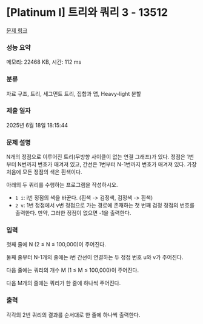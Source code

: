 # [Platinum I] 트리와 쿼리 3 - 13512 

[문제 링크](https://www.acmicpc.net/problem/13512) 

### 성능 요약

메모리: 22468 KB, 시간: 112 ms

### 분류

자료 구조, 트리, 세그먼트 트리, 집합과 맵, Heavy-light 분할

### 제출 일자

2025년 6월 18일 18:15:44

### 문제 설명

<p>N개의 정점으로 이루어진 트리(무방향 사이클이 없는 연결 그래프)가 있다. 정점은 1번부터 N번까지 번호가 매겨져 있고, 간선은 1번부터 N-1번까지 번호가 매겨져 있다. 가장 처음에 모든 정점의 색은 흰색이다.</p>

<p>아래의 두 쿼리를 수행하는 프로그램을 작성하시오.</p>

<ul>
	<li><code>1 i</code>: i번 정점의 색을 바꾼다. (흰색 -> 검정색, 검정색 -> 흰색)</li>
	<li><code>2 v</code>: 1번 정점에서 v번 정점으로 가는 경로에 존재하는 첫 번째 검정 정점의 번호를 출력한다. 만약, 그러한 정점이 없으면 -1을 출력한다.</li>
</ul>

### 입력 

 <p>첫째 줄에 N (2 ≤ N ≤ 100,000)이 주어진다.</p>

<p>둘째 줄부터 N-1개의 줄에는 i번 간선이 연결하는 두 정점 번호 u와 v가 주어진다.</p>

<p>다음 줄에는 쿼리의 개수 M (1 ≤ M ≤ 100,000)이 주어진다.</p>

<p>다음 M개의 줄에는 쿼리가 한 줄에 하나씩 주어진다.</p>

### 출력 

 <p>각각의 2번 쿼리의 결과를 순서대로 한 줄에 하나씩 출력한다.</p>

